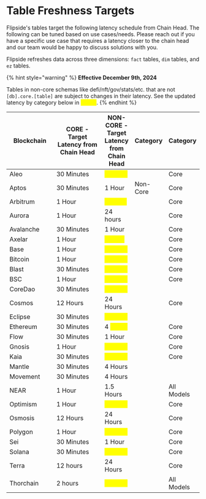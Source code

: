 # Table Freshness Targets

Flipside's tables target the following latency schedule from Chain Head. The following can be tuned based on use cases/needs. Please reach out if you have a specific use case that requires a latency closer to the chain head and our team would be happy to discuss solutions with you.

Flipside refreshes data across three dimensions: `fact` tables, `dim` tables, and `ez` tables.

{% hint style="warning" %}
**Effective December 9th, 2024**

Tables in non-core schemas like defi/nft/gov/stats/etc. that are not `[db].core.[table]` are subject to changes in their latency.  See the updated latency by category below in <mark style="color:yellow;">yellow</mark>.
{% endhint %}

<table data-full-width="false"><thead><tr><th width="180">Blockchain</th><th width="282">CORE - Target Latency from Chain Head</th><th>NON-CORE - Target Latency from Chain Head</th><th data-hidden>Category </th><th data-hidden>Category </th></tr></thead><tbody><tr><td>Aleo</td><td>30 Minutes</td><td><mark style="color:yellow;">4 Hours</mark></td><td></td><td>Core</td></tr><tr><td>Aptos</td><td>30 Minutes</td><td>1 Hour</td><td>Non-Core</td><td>Core</td></tr><tr><td>Arbitrum</td><td>1 Hour</td><td><mark style="color:yellow;">6 hours</mark></td><td></td><td>Core</td></tr><tr><td>Aurora</td><td>1 Hour</td><td>24 hours</td><td></td><td>Core</td></tr><tr><td>Avalanche</td><td>30 Minutes</td><td>1 Hour</td><td></td><td>Core</td></tr><tr><td>Axelar</td><td>1 Hour</td><td><mark style="color:yellow;">1 Hour</mark></td><td></td><td>Core</td></tr><tr><td>Base</td><td>1 Hour</td><td><mark style="color:yellow;">4 Hours</mark></td><td></td><td>Core</td></tr><tr><td>Bitcoin</td><td>1 Hour</td><td><mark style="color:yellow;">6 Hours</mark></td><td></td><td>Core</td></tr><tr><td>Blast</td><td>30 Minutes</td><td><mark style="color:yellow;">4 Hours</mark></td><td></td><td>Core</td></tr><tr><td>BSC</td><td>1 Hour</td><td><mark style="color:yellow;">6 Hours</mark></td><td></td><td>Core</td></tr><tr><td>CoreDao</td><td>30 Minutes</td><td><mark style="color:yellow;">4 Hours</mark></td><td></td><td></td></tr><tr><td>Cosmos</td><td>12 Hours</td><td>24 Hours</td><td></td><td>Core</td></tr><tr><td>Eclipse</td><td>30 Minutes</td><td><mark style="color:yellow;">4 Hours</mark></td><td></td><td></td></tr><tr><td>Ethereum</td><td>30 Minutes</td><td>4 <mark style="color:yellow;">Hours</mark></td><td></td><td>Core</td></tr><tr><td>Flow</td><td>30 Minutes</td><td>1 Hour</td><td></td><td>Core</td></tr><tr><td>Gnosis</td><td>1 Hour</td><td><mark style="color:yellow;">6 Hours</mark></td><td></td><td>Core</td></tr><tr><td>Kaia</td><td>30 Minutes</td><td><mark style="color:yellow;">4 Hours</mark></td><td></td><td>Core</td></tr><tr><td>Mantle</td><td>30 Minutes</td><td>4 Hours</td><td></td><td></td></tr><tr><td>Movement</td><td>30 Minutes</td><td>4 Hours</td><td></td><td></td></tr><tr><td>NEAR</td><td>1 Hour</td><td>1.5 Hours</td><td></td><td>All Models</td></tr><tr><td>Optimism</td><td>1 Hour</td><td><mark style="color:yellow;">6 Hours</mark></td><td></td><td>Core</td></tr><tr><td>Osmosis</td><td>12 Hours</td><td>24 Hours</td><td></td><td>Core</td></tr><tr><td>Polygon</td><td>1 Hour</td><td><mark style="color:yellow;">6 Hours</mark></td><td></td><td>Core</td></tr><tr><td>Sei</td><td>30 Minutes</td><td>1 Hour</td><td></td><td>Core</td></tr><tr><td>Solana</td><td>30 Minutes</td><td><mark style="color:yellow;">4 Hours</mark></td><td></td><td>Core</td></tr><tr><td>Terra</td><td>12 hours</td><td>24 Hours</td><td></td><td>Core</td></tr><tr><td>Thorchain</td><td>2 hours</td><td><mark style="color:yellow;">4 Hours</mark></td><td></td><td>All Models</td></tr></tbody></table>
